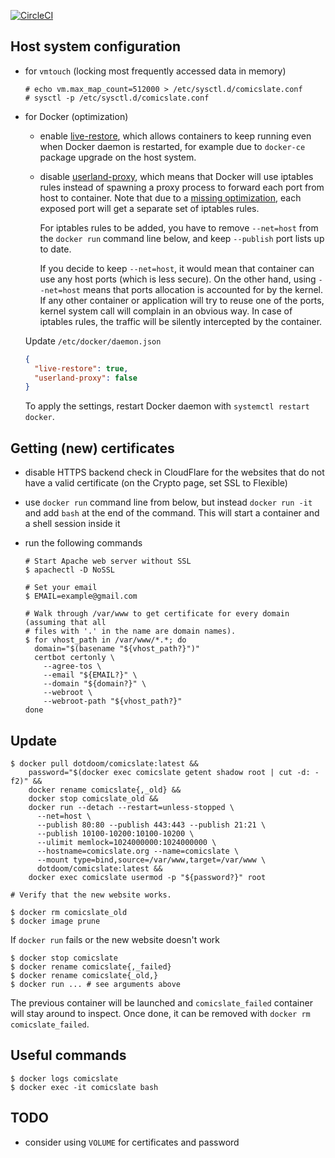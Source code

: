 [![CircleCI](https://circleci.com/gh/dotdoom/comicslate.svg?style=shield)](https://circleci.com/gh/dotdoom/comicslate)


## Host system configuration

* for `vmtouch` (locking most frequently accessed data in memory)

  ```
  # echo vm.max_map_count=512000 > /etc/sysctl.d/comicslate.conf
  # sysctl -p /etc/sysctl.d/comicslate.conf
  ```

* for Docker (optimization)

  * enable [live-restore](
    https://docs.docker.com/config/containers/live-restore/), which allows
    containers to keep running even when Docker daemon is restarted, for example
    due to `docker-ce` package upgrade on the host system.

  * disable [userland-proxy](https://docs.docker.com/v1.7/articles/networking/),
    which means that Docker will use iptables rules instead of spawning a
    proxy process to forward each port from host to container. Note that due to
    a [missing optimization](https://github.com/moby/moby/issues/11185), each
    exposed port will get a separate set of iptables rules.

    For iptables rules to be added, you have to remove `--net=host` from the
    `docker run` command line below, and keep `--publish` port lists up to date.

    If you decide to keep `--net=host`, it would mean that container can use any
    host ports (which is less secure). On the other hand, using `--net=host`
    means that ports allocation is accounted for by the kernel. If any other
    container or application will try to reuse one of the ports, kernel system
    call will complain in an obvious way. In case of iptables rules, the traffic
    will be silently intercepted by the container.

  Update `/etc/docker/daemon.json`

  ```json
  {
    "live-restore": true,
    "userland-proxy": false
  }
  ```

  To apply the settings, restart Docker daemon with `systemctl restart docker`.

## Getting (new) certificates

* disable HTTPS backend check in CloudFlare for the websites that do not have a
  valid certificate (on the Crypto page, set SSL to Flexible)

* use `docker run` command line from below, but instead `docker run -it` and add
  `bash` at the end of the command. This will start a container and a shell
  session inside it

* run the following commands

  ```shell
  # Start Apache web server without SSL
  $ apachectl -D NoSSL

  # Set your email
  $ EMAIL=example@gmail.com

  # Walk through /var/www to get certificate for every domain (assuming that all
  # files with '.' in the name are domain names).
  $ for vhost_path in /var/www/*.*; do
    domain="$(basename "${vhost_path?}")"
    certbot certonly \
      --agree-tos \
      --email "${EMAIL?}" \
      --domain "${domain?}" \
      --webroot \
      --webroot-path "${vhost_path?}"
  done
  ```

## Update

```shell
$ docker pull dotdoom/comicslate:latest &&
    password="$(docker exec comicslate getent shadow root | cut -d: -f2)" &&
    docker rename comicslate{,_old} &&
    docker stop comicslate_old &&
    docker run --detach --restart=unless-stopped \
      --net=host \
      --publish 80:80 --publish 443:443 --publish 21:21 \
      --publish 10100-10200:10100-10200 \
      --ulimit memlock=1024000000:1024000000 \
      --hostname=comicslate.org --name=comicslate \
      --mount type=bind,source=/var/www,target=/var/www \
      dotdoom/comicslate:latest &&
    docker exec comicslate usermod -p "${password?}" root

# Verify that the new website works.

$ docker rm comicslate_old
$ docker image prune
```

If `docker run` fails or the new website doesn't work

```shell
$ docker stop comicslate
$ docker rename comicslate{,_failed}
$ docker rename comicslate{_old,}
$ docker run ... # see arguments above
```

The previous container will be launched and `comicslate_failed` container will
stay around to inspect. Once done, it can be removed with
`docker rm comicslate_failed`.

## Useful commands

```shell
$ docker logs comicslate
$ docker exec -it comicslate bash
```

## TODO

* consider using `VOLUME` for certificates and password
